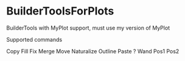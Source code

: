 # BuilderToolsForPlots
BuilderTools with MyPlot support, must use my version of MyPlot

Supported commands

Copy
Fill
Fix
Merge
Move
Naturalize
Outline
Paste ?
Wand
Pos1
Pos2
